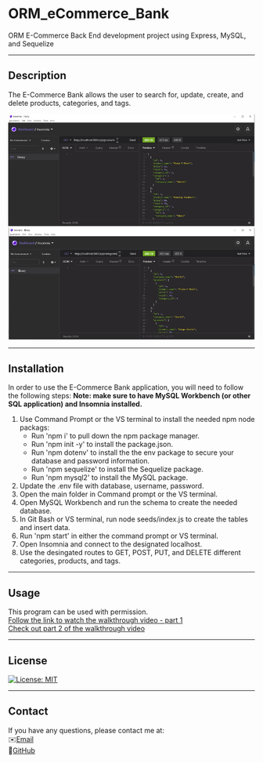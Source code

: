 # ORM_eCommerce_Bank

ORM E-Commerce Back End development project using Express, MySQL, and Sequelize

---

## Description

The E-Commerce Bank allows the user to search for, update, create, and delete products, categories, and tags.

![screenshot1](./assets/screenshot1.PNG)\
![screenshot2](./assets/screenshot2.PNG)

---

## Installation

In order to use the E-Commerce Bank application, you will need to follow the following steps:
**Note: make sure to have MySQL Workbench (or other SQL application) and Insomnia installed.**

1. Use Command Prompt or the VS terminal to install the needed npm node packags:
   - Run 'npm i' to pull down the npm package manager.
   - Run 'npm init -y' to install the package.json.
   - Run 'npm dotenv' to install the the env package to secure your database and password information.
   - Run 'npm sequelize' to install the Sequelize package.
   - Run 'npm mysql2' to install the MySQL package.
2. Update the .env file with database, username, password.
3. Open the main folder in Command prompt or the VS terminal.
4. Open MySQL Workbench and run the schema to create the needed database.
5. In Git Bash or VS terminal, run node seeds/index.js to create the tables and insert data.
6. Run 'npm start' in either the command prompt or VS terminal.
7. Open Insomnia and connect to the designated localhost.
8. Use the desingated routes to GET, POST, PUT, and DELETE different categories, products, and tags.

---

## Usage

This program can be used with permission.\
[Follow the link to watch the walkthrough video - part 1](https://drive.google.com/file/d/15g5d8qxMpaJv-QJMlwzxeKXRQx3euEAh/view)\
[Check out part 2 of the walkthrough video](https://drive.google.com/file/d/15g5d8qxMpaJv-QJMlwzxeKXRQx3euEAh/view)

---

## License

[![License: MIT](https://img.shields.io/badge/License-MIT-yellow.svg)](https://opensource.org/licenses/MIT)

---

## Contact

If you have any questions, please contact me at:\
✉️[Email](mailto:hrkoren@gmail.com)\
📂[GitHub](https://github.com/hrkoren)
